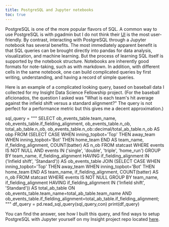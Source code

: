 ```yaml
---
title: PostgreSQL and Jupyter notebooks
toc: true
---
```


PostgreSQL is one of the more popular flavors of SQL. A common way to use PostgreSQL is with pgadmin but I do not think their [UI](https://www.pgadmin.org/screenshots/) is the most user-friendly. By contrast, interacting with PostgreSQL through a Jupyter notebook has several benefits. The most immediately apparent benefit is that SQL queries can be brought directly into pandas for data analysis, visualization, and machine learning. But the process of learning SQL itself is supported by the notebook structure. Notebooks are inherently good formats for note-taking, such as with markdown. In addition, with different cells in the same notebook, one can build complicated queries by first writing, understanding, and having a record of simple queries.

Here is an example of a complicated looking query, based on baseball data I collected for my Insight Data Science Fellowship project. (For the baseball aficionados, the question I asked was "What is each team's hit average against the infield shift versus a standard alignment?" The query is not perfect for a performance metric but this gives me a decent approximation.)

sql_query = """
SELECT 
    ob_events_table.team_name,
    ob_events_table.if_fielding_alignment,
    ob_events_table.n_ob,
    total_ab_table.n_ob,
    ob_events_table.n_ob::decimal/total_ab_table.n_ob AS obp
FROM
    (SELECT 
        CASE WHEN inning_topbot='Top' THEN away_team
             WHEN inning_topbot='Bot' THEN home_team
             END AS team_name,
        if_fielding_alignment,
        COUNT(batter) AS n_ob
    FROM statcast
    WHERE events IS NOT NULL
    AND events IN ('single', 'double', 'triple', 'home_run')
    GROUP BY team_name, if_fielding_alignment
    HAVING if_fielding_alignment IN ('Infield shift', 'Standard')) AS ob_events_table
JOIN
    (SELECT 
        CASE WHEN inning_topbot='Top' THEN away_team
             WHEN inning_topbot='Bot' THEN home_team
             END AS team_name,
        if_fielding_alignment,
        COUNT(batter) AS n_ob
    FROM statcast
    WHERE events IS NOT NULL
    GROUP BY team_name, if_fielding_alignment
    HAVING if_fielding_alignment IN ('Infield shift', 'Standard')) AS total_ab_table
ON
    ob_events_table.team_name=total_ab_table.team_name
    AND
    ob_events_table.if_fielding_alignment=total_ab_table.if_fielding_alignment;
"""
df_query = pd.read_sql_query(sql_query,con)
print(df_query)

You can find the answer, see how I built this query, and find ways to setup PostgreSQL with Jupyter yourself on my Insight project repo located [here](https://github.com/benslack19/baseball_player_selector/blob/master/SQLqueries_postgreSQL.ipynb).